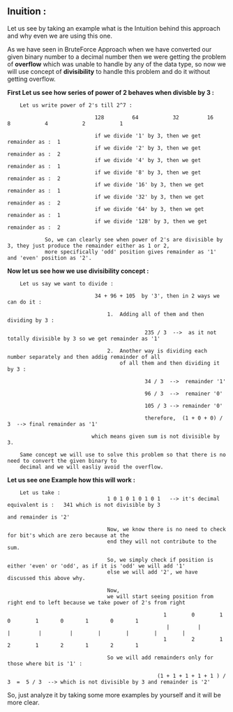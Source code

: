 ## Inuition :

Let us see by taking an example what is the Intuition behind this approach and why even we are using this one.

As we have seen in BruteForce Approach when we have converted our given binary number to a decimal number then
we were getting the problem of **overflow** which was unable to handle by any of the data type, so now we will use
concept of **divisibility** to handle this problem and do it without getting overflow.

**First Let us see how series of power of 2 behaves when divisble by 3 :**
```
    Let us write power of 2's till 2^7 :

                            128         64           32         16          8           4           2           1
                            
                            if we divide '1' by 3, then we get remainder as :  1 
                            if we divide '2' by 3, then we get remainder as :  2 
                            if we divide '4' by 3, then we get remainder as :  1 
                            if we divide '8' by 3, then we get remainder as :  2 
                            if we divide '16' by 3, then we get remainder as :  1 
                            if we divide '32' by 3, then we get remainder as :  2 
                            if we divide '64' by 3, then we get remainder as :  1 
                            if we divide '128' by 3, then we get remainder as :  2 
                             
            So, we can clearly see when power of 2's are divisible by 3, they just produce the remainder either as 1 or 2, 
            more specifically 'odd' position gives remainder as '1' and 'even' position as '2'. 
```

**Now let us see how we use divisibility concept :**
```
    Let us say we want to divide :  
            
                            34 + 96 + 105  by '3', then in 2 ways we can do it :

                                1.  Adding all of them and then dividing by 3 :
                                                
                                            235 / 3  -->  as it not totally divisible by 3 so we get remainder as '1'
                                
                                2.  Another way is dividing each number separately and then addig remainder of all
                                    of all them and then dividing it by 3 :

                                            34 / 3  -->  remainder '1'

                                            96 / 3  -->  remainer '0'

                                            105 / 3 --> remainder '0'

                                            therefore,  (1 + 0 + 0) / 3  --> final remainder as '1'
                            
                           which means given sum is not divisible by 3.

    Same concept we will use to solve this problem so that there is no need to convert the given binary to
    decimal and we will easliy avoid the overflow.
```                                

**Let us see one Example how this will work :**
```
    Let us take : 
                                1 0 1 0 1 0 1 0 1   --> it's decimal equivalent is :   341 which is not divisible by 3 
                                                                                                               and remainder is '2'        

                                Now, we know there is no need to check for bit's which are zero because at the 
                                end they will not contribute to the sum.

                                So, we simply check if position is either 'even' or 'odd', as if it is 'odd' we will add '1'
                                else we will add '2', we have discussed this above why.

                                Now, 
                                we will start seeing position from right end to left because we take power of 2's from right
                                            
                                                  1        0        1        0        1       0       1       0       1 
                                                   |         |         |         |         |        |        |        |        |
                                                  1        2        1        2        1       2       1       2       1     

                                So we will add remainders only for those where bit is '1' :

                                                (1 + 1 + 1 + 1 + 1 ) / 3  =  5 / 3  --> which is not divisible by 3 and remainder is '2'  
```

So, just analyze it by taking some more examples by yourself and it will be more clear.
